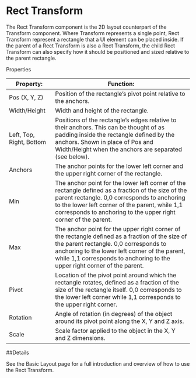 # Rect Transform

The Rect Transform component is the 2D layout counterpart of the Transform component. Where Transform represents a single point, Rect Transform represent a rectangle that a UI element can be placed inside. If the parent of a Rect Transform is also a Rect Transform, the child Rect Transform can also specify how it should be positioned and sized relative to the parent rectangle.

Properties

| **Property:** | **Function:** |
| -- | -- |
| Pos (X, Y, Z) | Position of the rectangle’s pivot point relative to the anchors.|
| Width/Height | Width and height of the rectangle.|
| Left, Top, Right, Bottom | Positions of the rectangle’s edges relative to their anchors. This can be thought of as padding inside the rectangle defined by the anchors. Shown in place of Pos and Width/Height when the anchors are separated (see below).|
| Anchors | The anchor points for the lower left corner and the upper right corner of the rectangle.|
|         Min| The anchor point for the lower left corner of the rectangle defined as a fraction of the size of the parent rectangle. 0,0 corresponds to anchoring to the lower left corner of the parent, while 1,1 corresponds to anchoring to the upper right corner of the parent.|
|        Max | The anchor point for the upper right corner of the rectangle defined as a fraction of the size of the parent rectangle. 0,0 corresponds to anchoring to the lower left corner of the parent, while 1,1 corresponds to anchoring to the upper right corner of the parent.|
| Pivot | Location of the pivot point around which the rectangle rotates, defined as a fraction of the size of the rectangle itself. 0,0 corresponds to the lower left corner while 1,1 corresponds to the upper right corner.|
| Rotation | Angle of rotation (in degrees) of the object around its pivot point along the X, Y and Z axis.|
| Scale | Scale factor applied to the object in the X, Y and Z dimensions.|

##Details

See the Basic Layout page for a full introduction and overview of how to use the Rect Transform.


